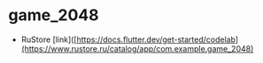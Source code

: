 # game_2048
- RuStore [link]([https://docs.flutter.dev/get-started/codelab](https://www.rustore.ru/catalog/app/com.example.game_2048)
